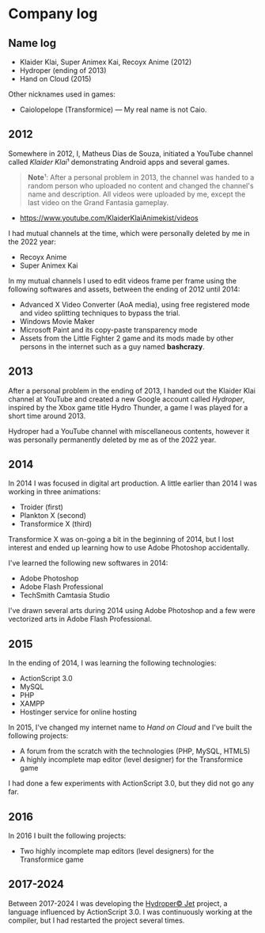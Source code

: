 # Company log

## Name log

* Klaider Klai, Super Animex Kai, Recoyx Anime (2012)
* Hydroper (ending of 2013)
* Hand on Cloud (2015)

Other nicknames used in games:

* Caiolopelope (Transformice) — My real name is not Caio.

## 2012

Somewhere in 2012, I, Matheus Dias de Souza, initiated a YouTube channel called *Klaider Klai*¹ demonstrating Android apps and several games.

> **Note**¹: After a personal problem in 2013, the channel was handed to a random person who uploaded no content and changed the channel's name and description.
> All videos were uploaded by me, except the last video on the Grand Fantasia gameplay.

* https://www.youtube.com/KlaiderKlaiAnimekist/videos

I had mutual channels at the time, which were personally deleted by me in the 2022 year:

* Recoyx Anime
* Super Animex Kai

In my mutual channels I used to edit videos frame per frame using the following softwares and assets, between the ending of 2012 until 2014:

* Advanced X Video Converter (AoA media), using free registered mode and video splitting techniques to bypass the trial.
* Windows Movie Maker
* Microsoft Paint and its copy-paste transparency mode
* Assets from the Little Fighter 2 game and its mods made by other persons in the internet such as a guy named **bashcrazy**.

## 2013

After a personal problem in the ending of 2013, I handed out the Klaider Klai channel at YouTube and created a new Google account called *Hydroper*, inspired by the Xbox game title Hydro Thunder, a game I was
played for a short time around 2013.

Hydroper had a YouTube channel with miscellaneous contents, however it was personally permanently deleted by me as of the 2022 year.

## 2014

In 2014 I was focused in digital art production. A little earlier than 2014 I was working in three animations:

* Troider (first)
* Plankton X (second)
* Transformice X (third)

Transformice X was on-going a bit in the beginning of 2014, but I lost interest and ended up learning how to use Adobe Photoshop accidentally.

I've learned the following new softwares in 2014:

* Adobe Photoshop
* Adobe Flash Professional
* TechSmith Camtasia Studio

I've drawn several arts during 2014 using Adobe Photoshop and a few were vectorized arts in Adobe Flash Professional.

## 2015

In the ending of 2014, I was learning the following technologies:

* ActionScript 3.0
* MySQL
* PHP
* XAMPP
* Hostinger service for online hosting

In 2015, I've changed my internet name to *Hand on Cloud* and I've built the following projects:

* A forum from the scratch with the technologies (PHP, MySQL, HTML5)
* A highly incomplete map editor (level designer) for the Transformice game

I had done a few experiments with ActionScript 3.0, but they did not go any far.

## 2016

In 2016 I built the following projects:

* Two highly incomplete map editors (level designers) for the Transformice game

## 2017-2024

Between 2017-2024 I was developing the [Hydroper© Jet](https://github.com/hydroper-jet) project, a language influenced by ActionScript 3.0.
I was continuously working at the compiler, but I had restarted the project several times.
